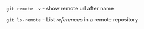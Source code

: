 `git remote -v` - show remote url after name

`git ls-remote` - List *references* in a remote repository
